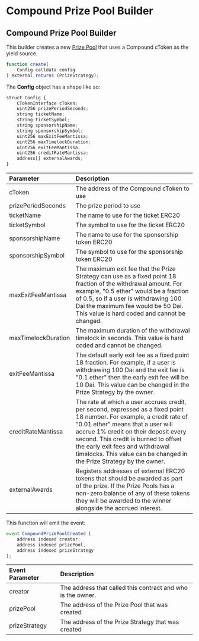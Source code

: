 # Compound Prize Pool Builder

## Compound Prize Pool Builder

This builder creates a new [Prize Pool](../prize-pool/) that uses a Compound cToken as the yield source.

```javascript
function create(
    Config calldata config
) external returns (PrizeStrategy);
```

The **Config** object has a shape like so:

```javascript
struct Config {
    CTokenInterface cToken;
    uint256 prizePeriodSeconds;
    string ticketName;
    string ticketSymbol;
    string sponsorshipName;
    string sponsorshipSymbol;
    uint256 maxExitFeeMantissa;
    uint256 maxTimelockDuration;
    uint256 exitFeeMantissa;
    uint256 creditRateMantissa;
    address[] externalAwards;
}
```

| Parameter | Description |
| :--- | :--- |
| cToken | The address of the Compound cToken to use |
| prizePeriodSeconds | The prize period to use |
| ticketName | The name to use for the ticket ERC20 |
| ticketSymbol | The symbol to use for the ticket ERC20 |
| sponsorshipName | The name to use for the sponsorship token ERC20 |
| sponsorshipSymbol | The symbol to use for the sponsorship token ERC20 |
| maxExitFeeMantissa | The maximum exit fee that the Prize Strategy can use as a fixed point 18 fraction of the withdrawal amount.  For example, "0.5 ether" would be a fraction of 0.5, so if a user is withdrawing 100 Dai the maximum fee would be 50 Dai.  This value is hard coded and cannot be changed. |
| maxTimelockDuration | The maximum duration of the withdrawal timelock in seconds.  This value is hard coded and cannot be changed. |
| exitFeeMantissa | The default early exit fee as a fixed point 18 fraction.  For example, if a user is withdrawing 100 Dai and the exit fee is "0.1 ether" then the early exit fee will be 10 Dai.  This value can be changed in the Prize Strategy by the owner. |
| creditRateMantissa | The rate at which a user accrues credit, per second, expressed as a fixed point 18 number.  For example, a credit rate of "0.01 ether" means that a user will accrue 1% credit on their deposit every second.  This credit is burned to offset the early exit fees and withdrawal timelocks.  This value can be changed in the Prize Strategy by the owner. |
| externalAwards | Registers addresses of external ERC20 tokens that should be awarded as part of the prize.  If the Prize Pools has a non-zero balance of any of these tokens they will be awarded to the winner alongside the accrued interest. |

This function will emit the event:

```javascript
event CompoundPrizePoolCreated (
    address indexed creator,
    address indexed prizePool,
    address indexed prizeStrategy
);
```

| Event Parameter | Description |
| :--- | :--- |
| creator | The address that called this contract and who is the owner. |
| prizePool | The address of the Prize Pool that was created |
| prizeStrategy | The address of the Prize Strategy that was created |

